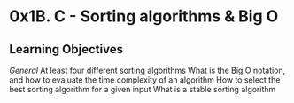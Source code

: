 # 0x1B. C - Sorting algorithms & Big O

## Learning Objectives

*General*
At least four different sorting algorithms
What is the Big O notation, and how to evaluate the time complexity of an algorithm
How to select the best sorting algorithm for a given input
What is a stable sorting algorithm
